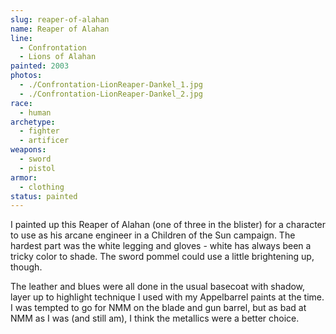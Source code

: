 ```yaml
---
slug: reaper-of-alahan
name: Reaper of Alahan
line:
  - Confrontation
  - Lions of Alahan
painted: 2003
photos:
  - ./Confrontation-LionReaper-Dankel_1.jpg
  - ./Confrontation-LionReaper-Dankel_2.jpg
race:
  - human
archetype:
  - fighter
  - artificer
weapons:
  - sword
  - pistol
armor:
  - clothing
status: painted
---
```


I painted up this Reaper of Alahan (one of three in the blister) for a character to use as his arcane engineer in a Children of the Sun campaign. The hardest part was the white legging and gloves - white has always been a tricky color to shade. The sword pommel could use a little brightening up, though.

The leather and blues were all done in the usual basecoat with shadow, layer up to highlight technique I used with my Appelbarrel paints at the time. I was tempted to go for NMM on the blade and gun barrel, but as bad at NMM as I was (and still am), I think the metallics were a better choice.
